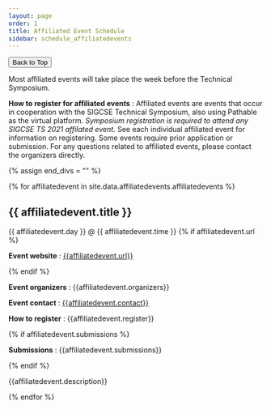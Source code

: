 ```yaml
---
layout: page
order: 1
title: Affiliated Event Schedule
sidebar: schedule_affiliatedevents
---
```


<button onclick="topFunction()" id="toTopButton" title="Go to top">Back to Top</button> 

Most affiliated events will take place the week before the Technical Symposium.

<strong>How to register for affiliated events</strong> : Affiliated events are events that occur in cooperation with the SIGCSE Technical Symposium, also using Pathable as the virtual platform.  <em>Symposium registration is required to attend any SIGCSE TS 2021 affilated event.</em>  See each individual affiliated event for information on registering.  Some events require prior application or submission.  For any questions related to affiliated events, please contact the organizers directly.

{% assign end_divs = "</div></div>" %}

{% for affiliatedevent in site.data.affiliatedevents.affiliatedevents %}
<div class="card">
<div class="container">
<h2 id="event-{{affiliatedevent.event | downcase}}">{{ affiliatedevent.title }}</h2>
<span class="alert-box papersession">{{ affiliatedevent.day }} @ {{ affiliatedevent.time }}</span>
{% if affiliatedevent.url %}
<p><strong>Event website</strong> : <a href="{{affiliatedevent.url}}" target=_new>{{affiliatedevent.url}}</a></p>
{% endif %}
<p><strong>Event organizers</strong> : {{affiliatedevent.organizers}}</p>
<p><strong>Event contact</strong> : <a href="mailto:{{affiliatedevent.contact}}">{{affiliatedevent.contact}}</a></p>
<p><strong>How to register</strong> : {{affiliatedevent.register}}</p>
{% if affiliatedevent.submissions %}
<p><strong>Submissions</strong> : {{affiliatedevent.submissions}}</p>
{% endif %}
<p>{{affiliatedevent.description}}</p>
</div>
</div>
{% endfor %}